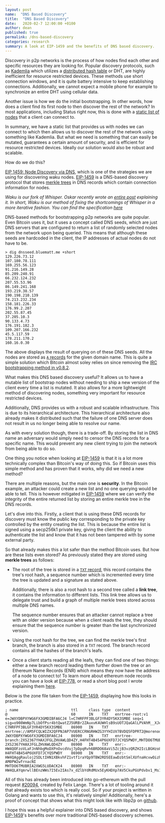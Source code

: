 ```yaml
---
layout: post
name:  "DNS Based Discovery"
title:  "DNS Based Discovery"
date:   2020-02-7 12:00:00 +0100
author: dean
published: true
permalink: /dns-based-discovery
categories: research
summary: A look at EIP-1459 and the benefits of DNS based discovery.
---
```


Discovery in p2p networks is the process of how nodes find each other and specific resources they are looking for. Popular discovery protocols, such as [Kademlia](https://pdos.csail.mit.edu/~petar/papers/maymounkov-kademlia-lncs.pdf) which utilizes a [distributed hash table](https://en.wikipedia.org/wiki/Distributed_hash_table) or DHT, are highly inefficient for resource restricted devices. These methods use short connection windows, and it is quite battery intensive to keep establishing connections. Additionally, we cannot expect a mobile phone for example to synchronize an entire DHT using cellular data.

Another issue is how we do the initial bootstrapping. In other words, how does a client find its first node to then discover the rest of the network? In most applications, including Status right now, this is done with a [static list of nodes](https://github.com/status-im/specs/blob/master/status-client-spec.md#bootstrapping) that a client can connect to.

In summary, we have a static list that provides us with nodes we can connect to which then allows us to discover the rest of the network using something like Kademlia. But what we need is something that can easily be mutated, guarantees a certain amount of security, and is efficient for resource restricted devices. Ideally our solution would also be robust and scalable.

How do we do this? 

[EIP 1459: Node Discovery via DNS](https://eips.ethereum.org/EIPS/eip-1459), which is one of the strategies we are using for discovering waku nodes. [EIP-1459](https://eips.ethereum.org/EIPS/eip-1459) is a DNS-based discovery protocol that stores [merkle trees](https://en.wikipedia.org/wiki/Merkle_tree) in DNS records which contain connection information for nodes.

*Waku is our fork of Whisper. Oskar recently wrote an [entire post](https://vac.dev/fixing-whisper-with-waku) explaining it. In short, Waku is our method of fixing the shortcomings of Whisper in a more iterative fashion. You can find the specification [here](https://specs.vac.dev/waku/waku.html)*

DNS-based methods for bootstrapping p2p networks are quite popular. Even Bitcoin uses it, but it uses a concept called DNS seeds, which are just DNS servers that are configured to return a list of randomly selected nodes from the network upon being queried. This means that although these seeds are hardcoded in the client, the IP addresses of actual nodes do not have to be.

```console
> dig dnsseed.bluematt.me +short
129.226.73.12
107.180.78.111
169.255.56.123
91.216.149.28
85.209.240.91
66.232.124.232
207.55.53.96
86.149.241.168
193.219.38.57
190.198.210.139
74.213.232.234
158.181.226.33
176.99.2.207
202.55.87.45
37.205.10.3
90.133.4.73
176.191.182.3
109.207.166.232
45.5.117.59
178.211.170.2
160.16.0.30
```

The above displays the result of querying on of these DNS seeds. All the nodes are stored as [`A` records](https://simpledns.plus/help/a-records) for the given domain name. This is quite a simple solution which Bitcoin almost soley relies on since removing the [IRC bootstrapping method in v0.8.2](https://en.bitcoin.it/wiki/Network#IRC).

What makes this DNS based discovery useful? It allows us to have a mutable list of bootstrap nodes without needing to ship a new version of the client every time a list is mutated. It also allows for a more lightweight method of discovering nodes, something very important for resource restricted devices.

Additionally, DNS provides us with a robust and scalable infrastructure. This is due to its hierarchical architecture. This hierarchical architecture also already makes it distributed such that the failure of one DNS server does not result in us no longer being able to resolve our name.

As with every solution though, there is a trade-off. By storing the list in DNS name an adversary would simply need to censor the DNS records for a specific name. This would prevent any new client trying to join the network from being able to do so.

One thing you notice when looking at [EIP-1459](https://eips.ethereum.org/EIPS/eip-1459) is that it is a lot more technically complex than Bitcoin's way of doing this. So if Bitcoin uses this simple method and has proven that it works, why did we need a new method?

There are multiple reasons, but the main one is **security**. In the Bitcoin example, an attacker could create a new list and no one querying would be able to tell. This is however mitigated in [EIP-1459](https://eips.ethereum.org/EIPS/eip-1459) where we can verify the integrity of the entire returned list by storing an entire merkle tree in the DNS records.

Let's dive into this. Firstly, a client that is using these DNS records for discovery must know the public key corresponding to the private key controlled by the entity creating the list. This is because the entire list is signed using a secp256k1 private key, giving the client the ability to authenticate the list and know that it has not been tampered with by some external party.

So that already makes this a lot safer than the method Bitcoin uses. But how are these lists even stored? As previously stated they are stored using **merkle trees** as follows:
 - The root of the tree is stored in a [`TXT` record](https://simpledns.plus/help/txt-records), this record contains the tree's root hash, a sequence number which is incremented every time the tree is updated and a signature as stated above. 
 
    Additionally, there is also a root hash to a second tree called a **link tree**, it contains the information to different lists. This link tree allows us to delegate trust and build a graph of multiple merkle trees stored across multiple DNS names.

    The sequence number ensures that an attacker cannot replace a tree with an older version because when a client reads the tree, they should ensure that the sequence number is greater than the last synchronized version.
    
- Using the root hash for the tree, we can find the merkle tree's first branch, the branch is also stored in a `TXT` record. The branch record contains all the hashes of the branch's leafs.

- Once a client starts reading all the leafs, they can find one of two things: either a new branch record leading them further down the tree or an Ethereum Name Records (ENR) which means they now have the address of a node to connect to! To learn more about ethereum node records you can have a look at [EIP-778](https://eips.ethereum.org/EIPS/eip-778), or read a short blog post I wrote explaining them [here](https://dean.eigenmann.me/blog/2020/01/21/network-addresses-in-ethereum/#enr).

Below is the zone file taken from the [EIP-1459](https://eips.ethereum.org/EIPS/eip-1459), displaying how this looks in practice.

```
; name                        ttl     class type  content
@                             60      IN    TXT   enrtree-root:v1 e=JWXYDBPXYWG6FX3GMDIBFA6CJ4 l=C7HRFPF3BLGF3YR4DY5KX3SMBE seq=1 sig=o908WmNp7LibOfPsr4btQwatZJ5URBr2ZAuxvK4UWHlsB9sUOTJQaGAlLPVAhM__XJesCHxLISo94z5Z2a463gA
C7HRFPF3BLGF3YR4DY5KX3SMBE    86900   IN    TXT   enrtree://AM5FCQLWIZX2QFPNJAP7VUERCCRNGRHWZG3YYHIUV7BVDQ5FDPRT2@morenodes.example.org
JWXYDBPXYWG6FX3GMDIBFA6CJ4    86900   IN    TXT   enrtree-branch:2XS2367YHAXJFGLZHVAWLQD4ZY,H4FHT4B454P6UXFD7JCYQ5PWDY,MHTDO6TMUBRIA2XWG5LUDACK24
2XS2367YHAXJFGLZHVAWLQD4ZY    86900   IN    TXT   enr:-HW4QOFzoVLaFJnNhbgMoDXPnOvcdVuj7pDpqRvh6BRDO68aVi5ZcjB3vzQRZH2IcLBGHzo8uUN3snqmgTiE56CH3AMBgmlkgnY0iXNlY3AyNTZrMaECC2_24YYkYHEgdzxlSNKQEnHhuNAbNlMlWJxrJxbAFvA
H4FHT4B454P6UXFD7JCYQ5PWDY    86900   IN    TXT   enr:-HW4QAggRauloj2SDLtIHN1XBkvhFZ1vtf1raYQp9TBW2RD5EEawDzbtSmlXUfnaHcvwOizhVYLtr7e6vw7NAf6mTuoCgmlkgnY0iXNlY3AyNTZrMaECjrXI8TLNXU0f8cthpAMxEshUyQlK-AM0PW2wfrnacNI
MHTDO6TMUBRIA2XWG5LUDACK24    86900   IN    TXT   enr:-HW4QLAYqmrwllBEnzWWs7I5Ev2IAs7x_dZlbYdRdMUx5EyKHDXp7AV5CkuPGUPdvbv1_Ms1CPfhcGCvSElSosZmyoqAgmlkgnY0iXNlY3AyNTZrMaECriawHKWdDRk2xeZkrOXBQ0dfMFLHY4eENZwdufn1S1o
```

All of this has already been introduced into go-ethereum with the pull request [#20094](https://github.com/ethereum/go-ethereum/pull/20094), created by Felix Lange. There's a lot of tooling around it that already exists too which is really cool. So if your project is written in Golang and wants to use this, it's relatively simple! Additionally, here's a proof of concept that shows what this might look like with libp2p on [github](https://github.com/decanus/dns-discovery).

I hope this was a helpful explainer into DNS based discovery, and shows [EIP-1459](https://eips.ethereum.org/EIPS/eip-1459)'s benefits over more traditional DNS-based discovery schemes.
